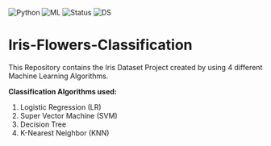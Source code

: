 ![Python](https://img.shields.io/badge/Python-3.x-red) ![ML](https://img.shields.io/badge/Machine-Learning-blue) ![Status](https://img.shields.io/badge/Status-Completed-success) ![DS](https://img.shields.io/badge/Data-Science-ff69b4)

# Iris-Flowers-Classification
This Repository contains the Iris Dataset Project created by using 4 different Machine Learning Algorithms.

**Classification Algorithms used:**
1. Logistic Regression (LR)
2. Super Vector Machine (SVM)
3. Decision Tree 
4. K-Nearest Neighbor (KNN)
